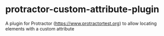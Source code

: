 # protractor-custom-attribute-plugin
A plugin for Protractor (https://www.protractortest.org) to allow locating elements with a custom attribute

